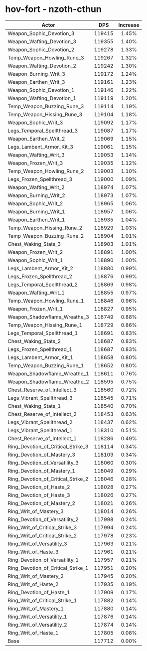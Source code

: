 # hov-fort - nzoth-cthun
| Actor | DPS | Increase |
|---|:---:|:---:|
|Weapon_Sophic_Devotion_3|119415|1.45%|
|Weapon_Wafting_Devotion_3|119355|1.40%|
|Weapon_Sophic_Devotion_2|119278|1.33%|
|Temp_Weapon_Howling_Rune_3|119267|1.32%|
|Weapon_Wafting_Devotion_2|119242|1.30%|
|Weapon_Burning_Writ_3|119172|1.24%|
|Weapon_Earthen_Writ_3|119161|1.23%|
|Weapon_Sophic_Devotion_1|119146|1.22%|
|Weapon_Wafting_Devotion_1|119119|1.20%|
|Temp_Weapon_Buzzing_Rune_3|119114|1.19%|
|Temp_Weapon_Hissing_Rune_3|119104|1.18%|
|Weapon_Sophic_Writ_3|119092|1.17%|
|Legs_Temporal_Spellthread_3|119087|1.17%|
|Weapon_Earthen_Writ_2|119069|1.15%|
|Legs_Lambent_Armor_Kit_3|119061|1.15%|
|Weapon_Wafting_Writ_3|119053|1.14%|
|Weapon_Frozen_Writ_3|119035|1.12%|
|Temp_Weapon_Howling_Rune_2|119003|1.10%|
|Legs_Frozen_Spellthread_3|119000|1.09%|
|Weapon_Wafting_Writ_2|118974|1.07%|
|Weapon_Burning_Writ_2|118973|1.07%|
|Weapon_Sophic_Writ_2|118965|1.06%|
|Weapon_Burning_Writ_1|118957|1.06%|
|Weapon_Earthen_Writ_1|118935|1.04%|
|Temp_Weapon_Hissing_Rune_2|118929|1.03%|
|Temp_Weapon_Buzzing_Rune_2|118904|1.01%|
|Chest_Waking_Stats_3|118903|1.01%|
|Weapon_Frozen_Writ_2|118891|1.00%|
|Weapon_Sophic_Writ_1|118890|1.00%|
|Legs_Lambent_Armor_Kit_2|118880|0.99%|
|Legs_Frozen_Spellthread_2|118876|0.99%|
|Legs_Temporal_Spellthread_2|118869|0.98%|
|Weapon_Wafting_Writ_1|118855|0.97%|
|Temp_Weapon_Howling_Rune_1|118846|0.96%|
|Weapon_Frozen_Writ_1|118827|0.95%|
|Weapon_Shadowflame_Wreathe_3|118749|0.88%|
|Temp_Weapon_Hissing_Rune_1|118729|0.86%|
|Legs_Temporal_Spellthread_1|118691|0.83%|
|Chest_Waking_Stats_2|118687|0.83%|
|Legs_Frozen_Spellthread_1|118687|0.83%|
|Legs_Lambent_Armor_Kit_1|118658|0.80%|
|Temp_Weapon_Buzzing_Rune_1|118652|0.80%|
|Weapon_Shadowflame_Wreathe_1|118611|0.76%|
|Weapon_Shadowflame_Wreathe_2|118595|0.75%|
|Chest_Reserve_of_Intellect_3|118560|0.72%|
|Legs_Vibrant_Spellthread_3|118545|0.71%|
|Chest_Waking_Stats_1|118540|0.70%|
|Chest_Reserve_of_Intellect_2|118453|0.63%|
|Legs_Vibrant_Spellthread_2|118437|0.62%|
|Legs_Vibrant_Spellthread_1|118310|0.51%|
|Chest_Reserve_of_Intellect_1|118286|0.49%|
|Ring_Devotion_of_Critical_Strike_3|118114|0.34%|
|Ring_Devotion_of_Mastery_3|118109|0.34%|
|Ring_Devotion_of_Versatility_3|118060|0.30%|
|Ring_Devotion_of_Mastery_1|118049|0.29%|
|Ring_Devotion_of_Critical_Strike_2|118046|0.28%|
|Ring_Devotion_of_Haste_2|118028|0.27%|
|Ring_Devotion_of_Haste_3|118026|0.27%|
|Ring_Devotion_of_Mastery_2|118021|0.26%|
|Ring_Writ_of_Mastery_3|118014|0.26%|
|Ring_Devotion_of_Versatility_2|117998|0.24%|
|Ring_Writ_of_Critical_Strike_3|117994|0.24%|
|Ring_Writ_of_Critical_Strike_2|117978|0.23%|
|Ring_Writ_of_Versatility_3|117963|0.21%|
|Ring_Writ_of_Haste_3|117961|0.21%|
|Ring_Devotion_of_Versatility_1|117957|0.21%|
|Ring_Devotion_of_Critical_Strike_1|117951|0.20%|
|Ring_Writ_of_Mastery_2|117945|0.20%|
|Ring_Writ_of_Haste_2|117935|0.19%|
|Ring_Devotion_of_Haste_1|117909|0.17%|
|Ring_Writ_of_Critical_Strike_1|117882|0.14%|
|Ring_Writ_of_Mastery_1|117880|0.14%|
|Ring_Writ_of_Versatility_1|117876|0.14%|
|Ring_Writ_of_Versatility_2|117874|0.14%|
|Ring_Writ_of_Haste_1|117805|0.08%|
|Base|117712|0.00%|
